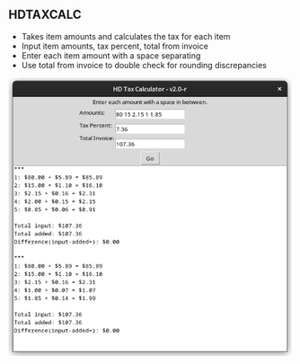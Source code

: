 ## HDTAXCALC

* Takes item amounts and calculates the tax for each item
* Input item amounts, tax percent, total from invoice
* Enter each item amount with a space separating
* Use total from invoice to double check for rounding discrepancies



![Alt text](Screenshot.png?raw=true "Screenshot HDTAXCALC")